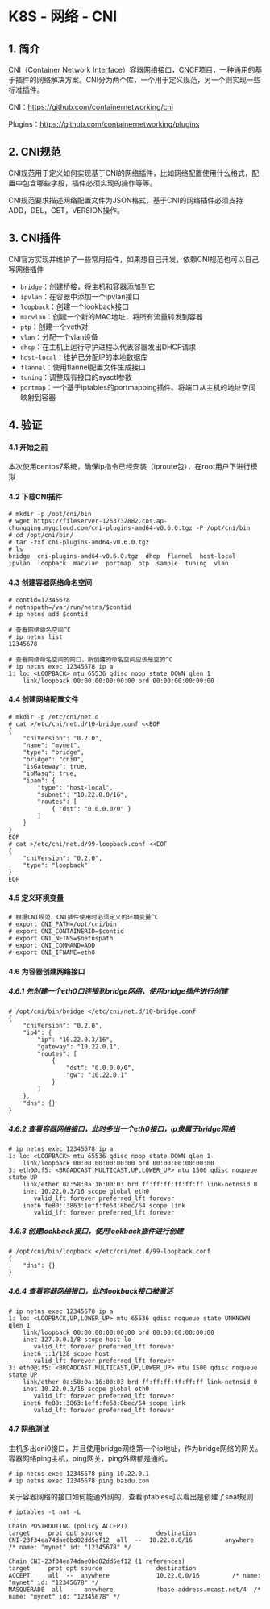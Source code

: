 # K8S - 网络 - CNI

## 1. 简介

CNI（Container Network Interface）容器网络接口，CNCF项目，一种通用的基于插件的网络解决方案。CNI分为两个库，一个用于定义规范，另一个则实现一些标准插件。

CNI：https://github.com/containernetworking/cni

Plugins：https://github.com/containernetworking/plugins



## 2. CNI规范

CNI规范用于定义如何实现基于CNI的网络插件，比如网络配置使用什么格式，配置中包含哪些字段，插件必须实现的操作等等。

CNI规范要求描述网络配置文件为JSON格式，基于CNI的网络插件必须支持ADD，DEL，GET，VERSION操作。



## 3. CNI插件

CNI官方实现并维护了一些常用插件，如果想自己开发，依赖CNI规范也可以自己写网络插件

- `bridge`：创建桥接，将主机和容器添加到它
- `ipvlan`：在容器中添加一个ipvlan接口
- `loopback`：创建一个lookback接口
- `macvlan`：创建一个新的MAC地址，将所有流量转发到容器
- `ptp`：创建一个veth对
- `vlan`：分配一个vlan设备
- `dhcp`：在主机上运行守护进程以代表容器发出DHCP请求
- `host-local`：维护已分配IP的本地数据库
- `flannel`：使用flannel配置文件生成接口
- `tuning`：调整现有接口的sysctl参数
- `portmap`：一个基于iptables的portmapping插件。将端口从主机的地址空间映射到容器



## 4. 验证

#### 4.1 开始之前 

本次使用centos7系统，确保ip指令已经安装（iproute包），在root用户下进行模拟

#### 4.2 下载CNI插件

```console
# mkdir -p /opt/cni/bin
# wget https://fileserver-1253732882.cos.ap-chongqing.myqcloud.com/cni-plugins-amd64-v0.6.0.tgz -P /opt/cni/bin
# cd /opt/cni/bin/
# tar -zxf cni-plugins-amd64-v0.6.0.tgz
# ls
bridge  cni-plugins-amd64-v0.6.0.tgz  dhcp  flannel  host-local  ipvlan  loopback  macvlan  portmap  ptp  sample  tuning  vlan
```
#### 4.3 创建容器网络命名空间

```console
# contid=12345678
# netnspath=/var/run/netns/$contid
# ip netns add $contid

# 查看网络命名空间^C
# ip netns list
12345678

# 查看网络命名空间的网口，新创建的命名空间应该是空的^C
# ip netns exec 12345678 ip a
1: lo: <LOOPBACK> mtu 65536 qdisc noop state DOWN qlen 1
    link/loopback 00:00:00:00:00:00 brd 00:00:00:00:00:00
```


#### 4.4 创建网络配置文件

```console
# mkdir -p /etc/cni/net.d
# cat >/etc/cni/net.d/10-bridge.conf <<EOF
{
    "cniVersion": "0.2.0",
    "name": "mynet",
    "type": "bridge",
    "bridge": "cni0",
    "isGateway": true,
    "ipMasq": true,
    "ipam": {
        "type": "host-local",
        "subnet": "10.22.0.0/16",
        "routes": [
            { "dst": "0.0.0.0/0" }
        ]
    }
}
EOF
# cat >/etc/cni/net.d/99-loopback.conf <<EOF
{
    "cniVersion": "0.2.0",
    "type": "loopback"
}
EOF
```

#### 4.5 定义环境变量 

```console
# 根据CNI规范，CNI插件使用时必须定义的环境变量^C
# export CNI_PATH=/opt/cni/bin
# export CNI_CONTAINERID=$contid
# export CNI_NETNS=$netnspath
# export CNI_COMMAND=ADD
# export CNI_IFNAME=eth0
```

#### 4.6 为容器创建网络接口

##### 4.6.1 先创建一个eth0口连接到bridge网络，使用bridge插件进行创建 

```console
# /opt/cni/bin/bridge </etc/cni/net.d/10-bridge.conf 
{
    "cniVersion": "0.2.0",
    "ip4": {
        "ip": "10.22.0.3/16",
        "gateway": "10.22.0.1",
        "routes": [
            {
                "dst": "0.0.0.0/0",
                "gw": "10.22.0.1"
            }
        ]
    },
    "dns": {}
}
```

##### 4.6.2 查看容器网络接口，此时多出一个eth0接口，ip隶属于bridge网络

```console
# ip netns exec 12345678 ip a
1: lo: <LOOPBACK> mtu 65536 qdisc noop state DOWN qlen 1
    link/loopback 00:00:00:00:00:00 brd 00:00:00:00:00:00
3: eth0@if5: <BROADCAST,MULTICAST,UP,LOWER_UP> mtu 1500 qdisc noqueue state UP 
    link/ether 0a:58:0a:16:00:03 brd ff:ff:ff:ff:ff:ff link-netnsid 0
    inet 10.22.0.3/16 scope global eth0
       valid_lft forever preferred_lft forever
    inet6 fe80::3863:1eff:fe53:8bec/64 scope link 
       valid_lft forever preferred_lft forever
```

##### 4.6.3 创建lookback接口，使用lookback插件进行创建

```console
# /opt/cni/bin/loopback </etc/cni/net.d/99-loopback.conf 
{
    "dns": {}
}
```

##### 4.6.4 查看容器网络接口，此时lookback接口被激活

```console
# ip netns exec 12345678 ip a
1: lo: <LOOPBACK,UP,LOWER_UP> mtu 65536 qdisc noqueue state UNKNOWN qlen 1
    link/loopback 00:00:00:00:00:00 brd 00:00:00:00:00:00
    inet 127.0.0.1/8 scope host lo
       valid_lft forever preferred_lft forever
    inet6 ::1/128 scope host 
       valid_lft forever preferred_lft forever
3: eth0@if5: <BROADCAST,MULTICAST,UP,LOWER_UP> mtu 1500 qdisc noqueue state UP 
    link/ether 0a:58:0a:16:00:03 brd ff:ff:ff:ff:ff:ff link-netnsid 0
    inet 10.22.0.3/16 scope global eth0
       valid_lft forever preferred_lft forever
    inet6 fe80::3863:1eff:fe53:8bec/64 scope link 
       valid_lft forever preferred_lft forever
```

#### 4.7 网络测试

主机多出cni0接口，并且使用bridge网络第一个ip地址，作为bridge网络的网关。容器网络ping主机，ping网关，ping外网都是通的。

```console
# ip netns exec 12345678 ping 10.22.0.1
# ip netns exec 12345678 ping baidu.com
```

关于容器网络的接口如何能通外网的，查看iptables可以看出是创建了snat规则

```console
# iptables -t nat -L
···
Chain POSTROUTING (policy ACCEPT)
target     prot opt source               destination         
CNI-23f34ea74dae0bd02dd5ef12  all  --  10.22.0.0/16         anywhere             /* name: "mynet" id: "12345678" */

Chain CNI-23f34ea74dae0bd02dd5ef12 (1 references)
target     prot opt source               destination         
ACCEPT     all  --  anywhere             10.22.0.0/16         /* name: "mynet" id: "12345678" */
MASQUERADE  all  --  anywhere            !base-address.mcast.net/4  /* name: "mynet" id: "12345678" */
```

